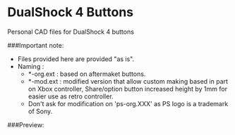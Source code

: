 # DualShock 4 Buttons
Personal CAD files for DualShock 4 buttons  
  
###Important note:  
- Files provided here are provided "as is".  
- Naming :  
   - *-org.ext : based on aftermaket buttons.  
   - *-mod.ext : modified version that allow custom making based in part on Xbox controller, Share/option button increased height by 1mm for easier use as retro controller.  
   - Don't ask for modification on 'ps-org.XXX' as PS logo is a trademark of Sony.
  
###Preview:  
